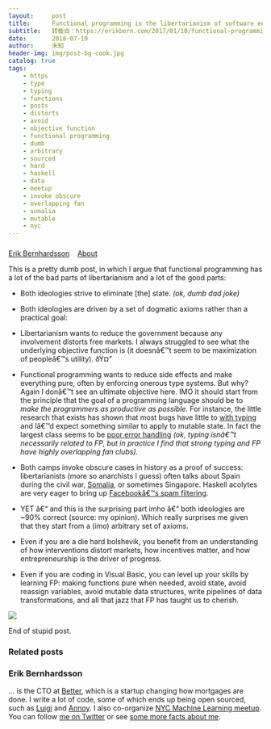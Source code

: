 ```yaml
---
layout:     post
title:      Functional programming is the libertarianism of software engineering
subtitle:   转载自：https://erikbern.com/2017/01/10/functional-programming-is-the-libertarianism-of-sw-eng.html
date:       2018-07-19
author:     未知
header-img: img/post-bg-cook.jpg
catalog: true
tags:
    - https
    - type
    - typing
    - functions
    - posts
    - distorts
    - avoid
    - objective function
    - functional programming
    - dumb
    - arbitrary
    - sourced
    - hard
    - haskell
    - data
    - meetup
    - invoke obscure
    - overlapping fan
    - somalia
    - mutable
    - nyc
---
```


### 
[Erik Bernhardsson](https://erikbern.com/)
   [About](https://erikbern.com/about.html)


This is a pretty dumb post, in which I argue that functional programming has a lot of the bad parts of libertarianism and a lot of the good parts:

- Both ideologies strive to eliminate [the] state. *(ok, dumb dad joke)*

- Both ideologies are driven by a set of dogmatic axioms rather than a practical goal:

- Libertarianism wants to reduce the government because any involvement distorts free markets. I always struggled to see what the underlying objective function is (it doesnâ€™t seem to be maximization of peopleâ€™s utility). ðŸ¤”

- Functional programming wants to reduce side effects and make everything pure, often by enforcing onerous type systems. But why? Again I donâ€™t see an ultimate objective here. IMO it should start from the principle that the goal of a programming language should be to *make the programmers as productive as possible.* For instance, the little research that exists has shown that most bugs have little to [with typing](https://vimeo.com/74354480) and Iâ€™d expect something similar to apply to mutable state. In fact the largest class seems to be [poor error handling](https://blog.acolyer.org/2016/10/06/simple-testing-can-prevent-most-critical-failures) *(ok, typing isnâ€™t necessarily related to FP, but in practice I find that strong typing and FP have highly overlapping fan clubs).*

- Both camps invoke obscure cases in history as a proof of success: libertarianists (more so anarchists I guess) often talks about Spain during the civil war, [Somalia](https://mises.org/library/stateless-somalia-and-loving-it), or sometimes Singapore. Haskell acolytes are very eager to bring up [Facebookâ€™s spam filtering](https://code.facebook.com/posts/745068642270222/fighting-spam-with-haskell).

- YET â€“ and this is the surprising part imho â€“ both ideologies are ~90% correct (source: my opinion). Which really surprises me given that they start from a (imo) arbitrary set of axioms.

- Even if you are a die hard bolshevik, you benefit from an understanding of how interventions distort markets, how incentives matter, and how entrepreneurship is the driver of progress.

- Even if you are coding in Visual Basic, you can level up your skills by learning FP: making functions pure when needed, avoid state, avoid reassign variables, avoid mutable data structures, write pipelines of data transformations, and all that jazz that FP has taught us to cherish.


![](https://erikbern.com/assets/mind_blown.gif)


End of stupid post.

### Related posts

### Erik Bernhardsson

... is the CTO at [Better](https://better.com/.), which is a startup changing how mortgages are done. I write a lot of code, some of which ends up being open sourced, such as [Luigi](https://github.com/spotify/luigi) and [Annoy](https://github.com/spotify/annoy). I also co-organize [NYC Machine Learning meetup](https://www.meetup.com/NYC-Machine-Learning). You can follow [me on Twitter](https://twitter.com/fulhack) or see [some more facts about me](https://erikbern.com/about.html).
